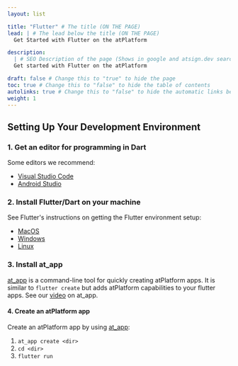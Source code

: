 ```yaml
---
layout: list

title: "Flutter" # The title (ON THE PAGE)
lead: | # The lead below the title (ON THE PAGE)
  Get Started with Flutter on the atPlatform

description:
  | # SEO Description of the page (Shows in google and atsign.dev search)
  Get started with Flutter on the atPlatform

draft: false # Change this to "true" to hide the page
toc: true # Change this to "false" to hide the table of contents
autolinks: true # Change this to "false" to hide the automatic links below your content
weight: 1
---
```


## Setting Up Your Development Environment

### 1. Get an editor for programming in Dart

Some editors we recommend:
- [Visual Studio Code](https://code.visualstudio.com/)
- [Android Studio](https://developer.android.com/studio)

### 2. Install Flutter/Dart on your machine

See Flutter's instructions on getting the Flutter environment setup:
- [MacOS](https://docs.flutter.dev/get-started/install/macos)
- [Windows](https://docs.flutter.dev/get-started/install/windows)
- [Linux](https://docs.flutter.dev/get-started/install/linux)

### 3. Install at_app

[at_app](https://github.com/atsign-foundation/at_app) is a command-line tool for quickly creating atPlatform apps. It is similar to `flutter create` but adds atPlatform capabilities to your flutter apps. See our [video](https://www.youtube.com/watch?v=Ciusz9mPpVY) on at_app.

#### 4. Create an atPlatform app

Create an atPlatform app by using [at_app](https://github.com/atsign-foundation/at_app):
1. `at_app create <dir>`
2. `cd <dir>`
3. `flutter run`
